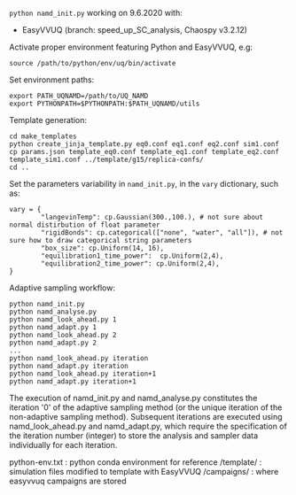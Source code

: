 `python namd_init.py` working on 9.6.2020 with:
- EasyVVUQ (branch: speed_up_SC_analysis, Chaospy v3.2.12)

Activate proper environment featuring Python and EasyVVUQ, e.g:
```
source /path/to/python/env/uq/bin/activate
```

Set environment paths:
```
export PATH_UQNAMD=/path/to/UQ_NAMD
export PYTHONPATH=$PYTHONPATH:$PATH_UQNAMD/utils
```

Template generation:
```
cd make_templates
python create_jinja_template.py eq0.conf eq1.conf eq2.conf sim1.conf
cp params.json template_eq0.conf template_eq1.conf template_eq2.conf template_sim1.conf ../template/g15/replica-confs/
cd ..
```

Set the parameters variability in `namd_init.py`, in the `vary` dictionary, such as:
```
vary = {
        "langevinTemp": cp.Gaussian(300.,100.), # not sure about normal distirbution of float parameter
        "rigidBonds": cp.categorical(["none", "water", "all"]), # not sure how to draw categorical string parameters
        "box_size": cp.Uniform(14, 16),
        "equilibration1_time_power":  cp.Uniform(2,4),
        "equilibration2_time_power": cp.Uniform(2,4),
}
```

Adaptive sampling workflow:
```
python namd_init.py
python namd_analyse.py
python namd_look_ahead.py 1
python namd_adapt.py 1
python namd_look_ahead.py 2
python namd_adapt.py 2
...
python namd_look_ahead.py iteration
python namd_adapt.py iteration
python namd_look_ahead.py iteration+1
python namd_adapt.py iteration+1
```
The execution of namd_init.py and namd_analyse.py constitutes the iteration '0' of the adaptive sampling method (or the unique iteration of the non-adaptive sampling method). Subsequent iterations are executed using namd_look_ahead.py and namd_adapt.py, which require the specification of the iteration number (integer) to store the analysis and sampler data individually for each iteration.

python-env.txt : python conda environment for reference
/template/ : simulation files modified to template with EasyVVUQ
/campaigns/ : where easyvvuq campaigns are stored


